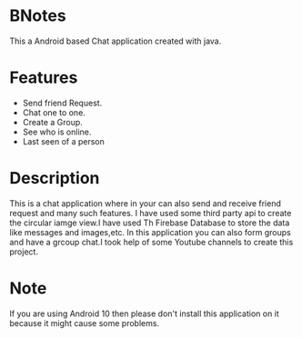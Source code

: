 # BNotes
This a Android based Chat application created with java.

# Features
  * Send friend Request.                                                                         
  * Chat one to one.                                                                             
  * Create a Group.                                                                               
  * See who is online.                                                                          
  * Last seen of a person
  
# Description
  This is a chat application where  in your can also send and receive friend request and  many such features. I have used some third party api
  to create the circular iamge view.I have used Th Firebase Database to store the data like messages and images,etc. In this application you can also form groups and have a grcoup   chat.I took help of some Youtube channels to create this project.

# Note
  If you are using Android 10 then please don't install this application on it because it might cause some problems.
  

